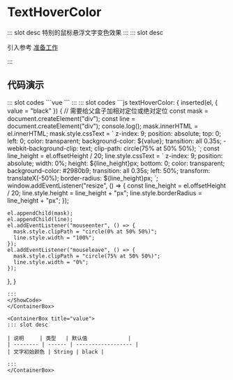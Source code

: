 # TextHoverColor

<ContainerBox title="介绍">
::: slot desc
特别的鼠标悬浮文字变色效果
:::
</ContainerBox>

<ContainerBox title="使用">
::: slot desc

引入参考 [准备工作](/Directives/base/start.html#准备工作)

:::
</ContainerBox>

## 代码演示

<ContainerBox title="基础用法">
<div class="demoBox">
<Directives-TextHoverColor-index />
</div>

<ShowCode>
::: slot codes
```vue
<template>
  <div class="TextHoverColor">
    <span v-textHoverColor="'black'">冷弋白</span>
  </div>
</template>
<style scoped>
.TextHoverColor {
  position: relative;
  font-size: 10vw;
  color: #2980b9;
  cursor: pointer;
  user-select: none;
  -webkit-box-reflect: below -10px linear-gradient(transparent, transparent 1%, rgba(0, 0, 0, 0.25));
}
</style>
```
:::
</ShowCode>

<ShowCode iskey>
::: slot codes
```js
textHoverColor: {
  inserted(el, { value = "black" }) {
    // 需要给父盒子加相对定位或绝对定位
    const mask = document.createElement("div");
    const line = document.createElement("div");
    console.log();
    mask.innerHTML = el.innerHTML;
    mask.style.cssText = `
      z-index: 9;
      position: absolute;
      top: 0;
      left: 0;
      color: transparent;
      background-color: ${value};
      transition: all 0.35s;
      -webkit-background-clip: text;
      clip-path: circle(75% at 50% 50%);
    `;
    const line_height = el.offsetHeight / 20;
    line.style.cssText = `
      z-index: 9;
      position: absolute;
      width: 0%;
      height: ${line_height}px;
      bottom: 0;
      color: transparent;
      background-color: #2980b9;
      transition: all 0.35s;
      left: 50%;
      transform: translateX(-50%);
      border-radius: ${line_height}px;
    `;
    window.addEventListener("resize", () => {
      const line_height = el.offsetHeight / 20;
      line.style.height = line_height + "px";
      line.style.borderRadius = line_height + "px";
    });

    el.appendChild(mask);
    el.appendChild(line);
    el.addEventListener("mouseenter", () => {
      mask.style.clipPath = "circle(0% at 50% 50%)";
      line.style.width = "100%";
    });
    el.addEventListener("mouseleave", () => {
      mask.style.clipPath = "circle(75% at 50% 50%)";
      line.style.width = "0%";
    });
  },
}
```
:::
</ShowCode>
</ContainerBox>

<ContainerBox title="value">
::: slot desc

| 说明     | 类型   | 默认值             |
| -------- | ------ | ------------------ |
| 文字初始颜色 | String | black |

:::
</ContainerBox>